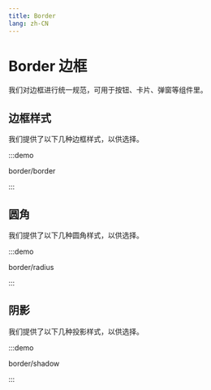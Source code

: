 ```yaml
---
title: Border
lang: zh-CN
---
```


# Border 边框

我们对边框进行统一规范，可用于按钮、卡片、弹窗等组件里。

## 边框样式

我们提供了以下几种边框样式，以供选择。

:::demo

border/border

:::

## 圆角

我们提供了以下几种圆角样式，以供选择。

:::demo

border/radius

:::

## 阴影

我们提供了以下几种投影样式，以供选择。

:::demo

border/shadow

:::
